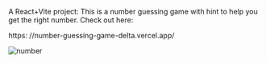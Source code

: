 A React+Vite project: 
This is a number guessing game with hint to help you get the right number.
Check out here: 

https:  //number-guessing-game-delta.vercel.app/

![number](https://github.com/kylead10/number-guessing-game/assets/101107354/afeb5749-5ca8-4717-8efa-39c1781adaef)

